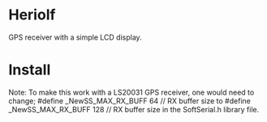 Heriolf
======

GPS receiver with a simple LCD display.


Install
======

Note: To make this work with a LS20031 GPS receiver, one would need to change;
	#define _NewSS_MAX_RX_BUFF 64 // RX buffer size
to
	#define _NewSS_MAX_RX_BUFF 128 // RX buffer size
in the SoftSerial.h library file.

